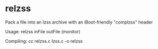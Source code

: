 # relzss
Pack a file into an lzss archive with an iBoot-friendly "complzss" header

Usage: relzss inFile outFile (monitor)

Compiling: cc relzss.c lzss.c -o relzss
